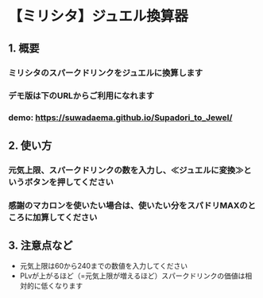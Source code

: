 # 【ミリシタ】ジュエル換算器

## 1. 概要
### ミリシタのスパークドリンクをジュエルに換算します
### デモ版は下のURLからご利用になれます
### demo: https://suwadaema.github.io/Supadori_to_Jewel/

## 2. 使い方
### 元気上限、スパークドリンクの数を入力し、≪ジュエルに変換≫というボタンを押してください
### 感謝のマカロンを使いたい場合は、使いたい分をスパドリMAXのところに加算してください

## 3. 注意点など  
+ 元気上限は60から240までの数値を入力してください    
+ PLvが上がるほど（=元気上限が増えるほど）スパークドリンクの価値は相対的に低くなります


